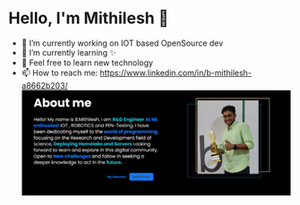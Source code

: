 # Hello, I'm Mithilesh 👋

- 🔭 I’m currently working on IOT based OpenSource dev 
- 🌱 I’m currently learning ✨
- 💬 Feel free to learn new technology 
- 📫 How to reach me: https://www.linkedin.com/in/b-mithilesh-a8662b203/
![title-pic](https://github.com/kingsmen732/kingsmen732/blob/main/demo.png)
